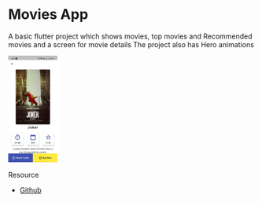 # Movies App

A basic flutter project which shows movies, top movies and Recommended movies and a screen for movie details
The project also has Hero animations

<img src="photo_2021-04-28_09-42-.jpg" width=100>

Resource
- [Github](https://github.com/itzpradip/flutter-movie-app)
